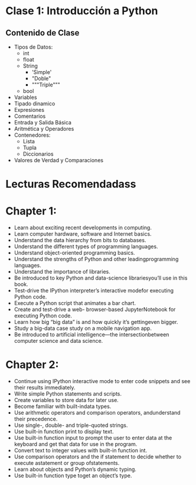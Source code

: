 # Clase 1: Introducción a Python 

## Contenido de Clase
* Tipos de Datos:
    * int
    * float
    * String
      * 'Simple' 
      * "Doble"  
      * """Triple"""
    * bool
* Variables
* Tipado dinamico
* Expresiones
* Comentarios
* Entrada y Salida Básica
* Aritmética y Operadores
* Contenedores:
    * Lista
    * Tupla
    * Diccionarios
* Valores de Verdad y Comparaciones


# Lecturas Recomendadass

# Chapter 1:
* Learn about exciting recent developments in computing.
* Learn computer hardware, software and Internet basics.
* Understand the data hierarchy from bits to databases.
* Understand the different types of programming languages.
* Understand object-oriented programming basics.
* Understand the strengths of Python and other leadingprogramming languages.
* Understand the importance of libraries.
* Be introduced to key Python and data-science librariesyou’ll use in this book.
* Test-drive the IPython interpreter’s interactive modefor executing Python code.
* Execute a Python script that animates a bar chart.
* Create and test-drive a web- browser-based JupyterNotebook for executing Python code.
* Learn how big “big data” is and how quickly it’s gettingeven bigger.
* Study a big-data case study on a mobile navigation app.
* Be introduced to artificial intelligence—the intersectionbetween computer science and data science.

# Chapter 2: 


* Continue using IPython interactive mode to enter code snippets and see their results immediately.
* Write simple Python statements and scripts.
* Create variables to store data for later use.
* Become familiar with built-indata types.
* Use arithmetic operators and comparison operators, andunderstand their precedence.
* Use single-, double- and triple-quoted strings.
* Use built-in function print to display text.
* Use built-in function input to prompt the user to enter data at the keyboard and get that data for use in the program.
* Convert text to integer values with built-in function int.
* Use comparison operators and the if statement to decide whether to execute astatement or group ofstatements.
* Learn about objects and Python’s dynamic typing.
* Use built-in function type toget an object’s type.

